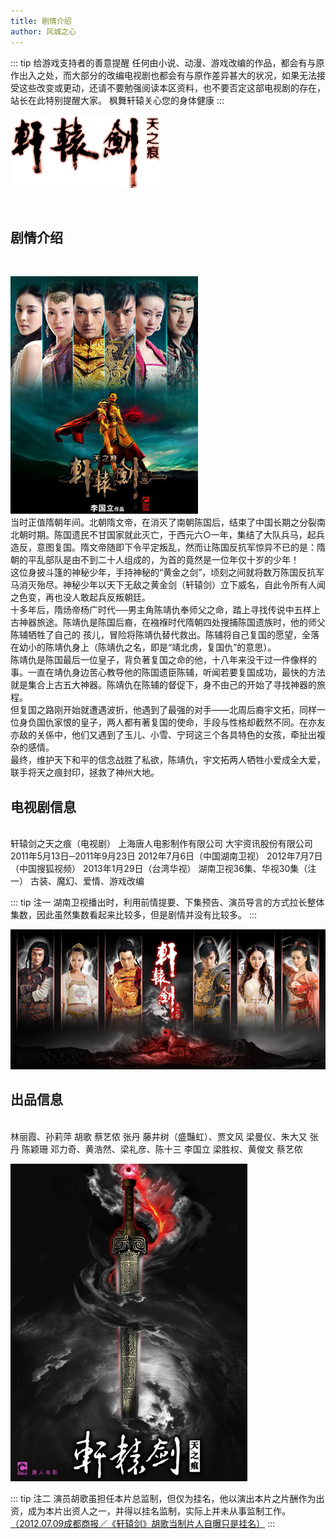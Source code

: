 ```yaml
---
title: 剧情介绍
author: 风城之心
---
```


::: tip 给游戏支持者的善意提醒
任何由小说、动漫、游戏改编的作品，都会有与原作出入之处，而大部分的改编电视剧也都会有与原作差异甚大的状况，如果无法接受这些改变或更动，还请不要勉强阅读本区资料，也不要否定这部电视剧的存在，站长在此特别提醒大家。
枫舞轩辕关心您的身体健康
:::

![天之痕电视剧LOGO](../../../public/img/tvplay/tzh/word.gif)

<br>

## 剧情介绍
<br>

![天之痕电视剧海报1](../../../public/img/tvplay/tzh/poster.jpg)
<br>
当时正值隋朝年间。北朝隋文帝，在消灭了南朝陈国后，结束了中国长期之分裂南北朝时期。陈国遗民不甘国家就此灭亡，于西元六○一年，集结了大队兵马，起兵造反，意图复国。隋文帝随即下令平定叛乱，然而让陈国反抗军惊异不已的是：隋朝的平乱部队是由不到二十人组成的，为首的竟然是一位年仅十岁的少年！<br>
这位身披斗篷的神秘少年，手持神秘的“黄金之剑”，顷刻之间就将数万陈国反抗军马消灭殆尽。神秘少年以天下无敌之黄金剑（轩辕剑）立下威名，自此令所有人闻之色变，再也没人敢起兵反叛朝廷。<br>
十多年后，隋炀帝杨广时代──男主角陈靖仇奉师父之命，踏上寻找传说中五样上古神器旅途。陈靖仇是陈国后裔，在襁褓时代隋朝四处搜捕陈国遗族时，他的师父陈辅牺牲了自己的 孩儿，冒险将陈靖仇替代救出。陈辅将自己复国的愿望，全落在幼小的陈靖仇身上（陈靖仇之名，即是“靖北虏，复国仇”的意思）。<br>
陈靖仇是陈国最后一位皇子，背负著复国之命的他，十八年来没干过一件像样的事。一直在靖仇身边苦心教导他的陈国遗臣陈辅，听闻若要复国成功，最快的方法就是集合上古五大神器。陈靖仇在陈辅的督促下，身不由己的开始了寻找神器的旅程。<br>
但复国之路刚开始就遭遇波折，他遇到了最强的对手——北周后裔宇文拓，同样一位身负国仇家恨的皇子，两人都有著复国的使命，手段与性格却截然不同。在亦友亦敌的关係中，他们又遇到了玉儿、小雪、宁珂这三个各具特色的女孩，牵扯出複杂的感情。<br>
最终，维护天下和平的信念战胜了私欲，陈靖仇，宇文拓两人牺牲小爱成全大爱，联手将天之痕封印，拯救了神州大地。<br>


## 电视剧信息
<br>
 <a-descriptions size="large" :column="{xs:1, md:1, lg:1}" bordered>
 <a-descriptions-item label="名称">
轩辕剑之天之痕（电视剧）
 </a-descriptions-item>
  <a-descriptions-item label="出品制作">
上海唐人电影制作有限公司
 </a-descriptions-item>
  <a-descriptions-item label="原著">
大宇资讯股份有限公司
 </a-descriptions-item>
   <a-descriptions-item label="拍摄时间">
2011年5月13日─2011年9月23日
 </a-descriptions-item>
    <a-descriptions-item label="上星首播">
2012年7月6日（中国湖南卫视）
 </a-descriptions-item>
     <a-descriptions-item label="网络首播">
2012年7月7日（中国搜狐视频）
 </a-descriptions-item>
      <a-descriptions-item label="台湾首播">
2013年1月29日（台湾华视）
 </a-descriptions-item>
       <a-descriptions-item label="集数">
湖南卫视36集、华视30集（注一）
 </a-descriptions-item>
<a-descriptions-item label="剧集类型">
古装、魔幻、爱情、游戏改编
 </a-descriptions-item>
 </a-descriptions>
<br>

::: tip 注一
湖南卫视播出时，利用前情提要、下集预告、演员导言的方式拉长整体集数，因此虽然集数看起来比较多，但是剧情并没有比较多。
:::
<br>

 ![天之痕电视剧海报2](../../../public/img/tvplay/tzh/poster2.jpg)


## 出品信息
<br>
 <a-descriptions size="large" :column="{xs:1, md:1, lg:1}" bordered>
  <a-descriptions-item label="出品人">
林丽霞、孙莉萍	
 </a-descriptions-item>
  <a-descriptions-item label="总监制">
胡歌
 </a-descriptions-item>
  <a-descriptions-item label="总企划">
蔡艺侬
 </a-descriptions-item>
   <a-descriptions-item label="监制">
张丹
 </a-descriptions-item>
       <a-descriptions-item label="宣传推广">
藤井树（盛豔虹）、贾文风
 </a-descriptions-item>
        <a-descriptions-item label="专案推广">
梁曼仪、朱大又
 </a-descriptions-item>
 <a-descriptions-item label="发行人">
张丹
 </a-descriptions-item>
  <a-descriptions-item label="海外发行">
陈颖珊
 </a-descriptions-item>
       <a-descriptions-item label="编剧">
邓力奇、黄浩然、梁礼彦、陈十三
 </a-descriptions-item>
 <a-descriptions-item label="总导演">
李国立
 </a-descriptions-item>
  <a-descriptions-item label="导演">
梁胜权、黄俊文
 </a-descriptions-item>
 <a-descriptions-item label="制片人">
蔡艺侬
 </a-descriptions-item>
 </a-descriptions>
 

 ![天之痕电视剧海报3](../../../public/img/tvplay/tzh/poster3.jpg)


::: tip 注二
演员胡歌虽担任本片总监制，但仅为挂名，他以演出本片之片酬作为出资，成为本片出资人之一，并得以挂名监制，实际上并未从事监制工作。
[（2012.07.09成都商报／《轩辕剑》胡歌当制片人自曝只是挂名）](http://ent.sina.com.cn/v/m/2012-07-10/13143681192.shtml)
:::